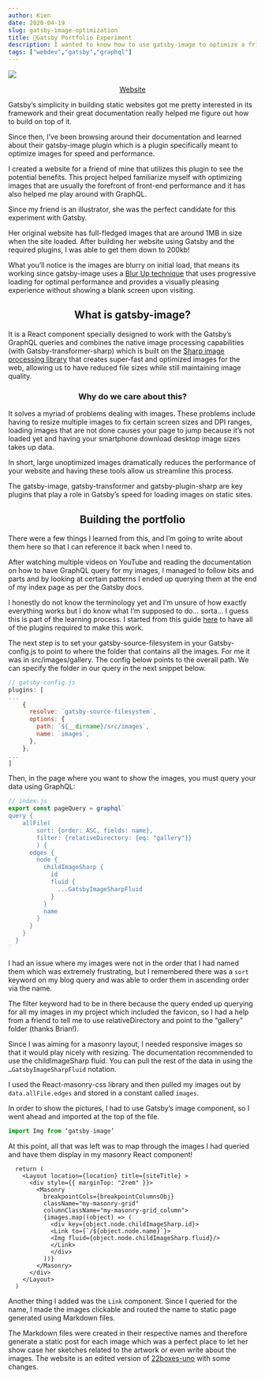 ```yaml
---
author: Kien
date: 2020-04-19
slug: gatsby-image-optimization
title: 🔨Gatsby Portfolio Experiment
description: I wanted to know how to use gatsby-image to optimize a friends portfolio and so I decided to remake it using Gatsby.
tags: ["webdev","gatsby","graphql"]
---
```

![](./portfolio.gif)

<center> <p><a href="https://angry-lamarr-540b37.netlify.app/" target="_blank">Website</a></p></center>


Gatsby’s simplicity in building static websites got me pretty interested in its framework and their great documentation really helped me figure out how to build on top of it.

Since then, I’ve been browsing around their documentation and learned about their gatsby-image plugin which is a plugin specifically meant to optimize images for speed and performance.

I created a website for a friend of mine that utilizes this plugin to see the potential benefits. This project helped familiarize myself with optimizing images that are usually the forefront of front-end performance and it has also helped me play around with GraphQL.

Since my friend is an illustrator, she was the perfect candidate for this experiment with Gatsby. 

Her original website has full-fledged images that are around 1MB in size when the site loaded. After building her website using Gatsby and the required plugins, I was able to get them down to 200kb!

What you’ll notice is the images are blurry on initial load, that means its working since gatsby-image uses a [Blur Up technique](https://using-gatsby-image.gatsbyjs.org/blur-up/) that uses progressive loading for optimal performance and provides a visually pleasing experience without showing a blank screen upon visiting.

## <center>What is gatsby-image?</center>

It is a React component specially designed to work with the Gatsby’s GraphQL queries and combines the native image processing capabilities (with Gatsby-transformer-sharp) which is built on the <a href="https://sharp.pixelplumbing.com/" target="_blank">Sharp image processing library</a> that creates super-fast and optimized images for the web, allowing us to have reduced file sizes while still maintaining image quality.

### <center>Why do we care about this? </center>

It solves a myriad of problems dealing with images. These problems include having to resize multiple images to fix certain screen sizes and DPI ranges, loading images that are not done causes your page to jump because it’s not loaded yet and having your smartphone download desktop image sizes takes up data.

In short, large unoptimized images dramatically reduces the performance of your website and having these tools allow us streamline this process.

The gatsby-image, gatsby-transformer and gatsby-plugin-sharp are key plugins that play a role in Gatsby’s speed for loading images on static sites.

## <center>Building the portfolio</center>

There were a few things I learned from this, and I’m going to write about them here so that I can reference it back when I need to.

After watching multiple videos on YouTube and reading the documentation on how to have GraphQL query for my images, I managed to follow bits and parts and by looking at certain patterns I ended up querying them at the end of my index page as per the Gatsby docs.

I honestly do not know the terminology yet and I’m unsure of how exactly everything works but I do know what I’m supposed to do… sorta… I guess this is part of the learning process. I started from this guide [here](https://www.gatsbyjs.org/packages/gatsby-image/) to have all of the plugins required to make this work.

The next step is to set your gatsby-source-filesystem in your Gatsby-config.js to point to where the folder that contains all the images. For me it was in src/images/gallery. The config below points to the overall path. We can specify the folder in our query in the next snippet below.

```javascript
// gatsby-config.js
plugins: [
...
    {
      resolve: `gatsby-source-filesystem`, 
      options: {
        path: `${__dirname}/src/images`,
        name: `images`,
      },
    },
...
]
```

Then, in the page where you want to show the images, you must query your data using GraphQL:

```javascript
// index.js
export const pageQuery = graphql`
query {
    allFile(
        sort: {order: ASC, fields: name},
        filter: {relativeDirectory: {eq: "gallery"}}
        ) {
      edges {
        node {
          childImageSharp {
            id
            fluid {
              ...GatsbyImageSharpFluid
            }
          }
          name
        }
      }
    }
  }
`
```

I had an issue where my images were not in the order that I had named them which was extremely frustrating, but I remembered there was a `sort` keyword on my blog query and was able to order them in ascending order via the name.

The filter keyword had to be in there because the query ended up querying for all my images in my project which included the favicon, so I had a help from a friend to tell me to use relativeDirectory and point to the “gallery” folder (thanks Brian!).

Since I was aiming for a masonry layout, I needed responsive images so that it would play nicely with resizing. The documentation recommended to use the childImageSharp fluid. You can pull the rest of the data in using the `…GatsbyImageSharpFluid` notation.

I used the React-masonry-css library and then pulled my images out by `data.allFile.edges` and stored in a constant called `images`.

In order to show the pictures, I had to use Gatsby’s image component, so I went ahead and imported at the top of the file.  

```javascript
import Img from ‘gatsby-image’
```
At this point, all that was left was to map through the images I had queried and have them display in my masonry React component!

```javascript{numberLines: true}
  return (
    <Layout location={location} title={siteTitle} >
      <div style={{ marginTop: "2rem" }}>
        <Masonry
          breakpointCols={breakpointColumnsObj}
          className="my-masonry-grid"
          columnClassName="my-masonry-grid_column">
          {images.map((object) => (
            <div key={object.node.childImageSharp.id}>
            <Link to={`/${object.node.name}`}>
            <Img fluid={object.node.childImageSharp.fluid}/>
            </Link>
            </div>
          ))}
        </Masonry>
      </div>
    </Layout>
  )
```

Another thing I added was the `Link` component. Since I queried for the name, I made the images clickable and routed the name to static page generated using Markdown files.

The Markdown files were created in their respective names and therefore generate a static post for each image which was a perfect place to let her show case her sketches related to the artwork or even write about the images. The website is an edited version of [22boxes-uno](https://www.gatsbyjs.org/starters/iamtherealgd/gatsby-starter-22boxes-uno/) with some changes.